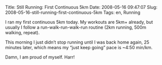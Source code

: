 Title: Still Running: First Continuous 5km
Date: 2008-05-16 09:47:07
Slug: 2008-05-16-still-running-first-continuous-5km
Tags: en, Running


I ran my first continuous 5km today. My workouts are 5km+ already, but usually
I follow a run-walk-run-walk-run routine (2km running, 500m walking, repeat).

This morning I just didn’t stop running until I was back home again, 25
minutes later, which means my “just keep going” pace is ~4:50 min/km.

Damn, I am proud of myself. Harr!

